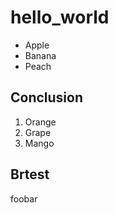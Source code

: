 # hello_world

- Apple
- Banana
- Peach

## Conclusion

1. Orange
1. Grape
1. Mango

## Brtest
foobar
